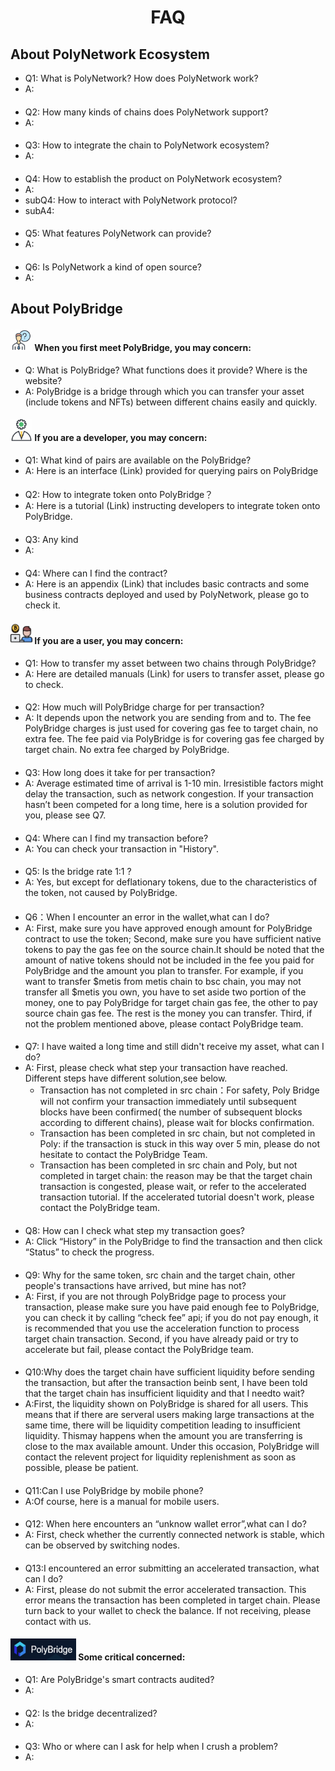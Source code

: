 <h1 align="center">FAQ</h1>


## About PolyNetwork Ecosystem

- Q1: What is PolyNetwork? How does PolyNetwork work?
- A: 
####
- Q2: How many kinds of chains does PolyNetwork support?
- A: 
####
- Q3: How to integrate the chain to PolyNetwork ecosystem?
- A:
####
- Q4: How to establish the product on PolyNetwork ecosystem?
- A:
- subQ4: How to interact with PolyNetwork protocol?
- subA4: 
####
- Q5: What features PolyNetwork can provide?
- A:
####
- Q6: Is PolyNetwork a kind of open source?
- A: 

## About PolyBridge

#### <img alt="img_7.png" height="35pcs" src="img_7.png" width="35pcs"/> When you first meet PolyBridge, you may concern:
- Q: What is PolyBridge? What functions does it provide? Where is the website?
- A: PolyBridge is a bridge through which you can transfer your asset (include tokens and NFTs) between different chains easily and quickly.

#### <img alt="img_4.png" height="35pcs" src="img_4.png" width="35pcs"/> If you are a developer, you may concern:

- Q1: What kind of pairs are available on the PolyBridge?
- A: Here is an interface (Link) provided for querying pairs on PolyBridge
####
- Q2: How to integrate token onto PolyBridge？
- A: Here is a tutorial (Link) instructing developers to integrate token onto PolyBridge.
####
- Q3: Any kind
- A:
####
- Q4: Where can I find the contract? 
- A: Here is an appendix (Link) that includes basic contracts and some business contracts deployed and used by PolyNetwork, please go to check it. 

 #### <img alt="img_8.png" height="35pcs" src="img_8.png" width="35pcs"/> If you are a user, you may concern:

- Q1: How to transfer my asset between two chains through PolyBridge?
- A: Here are detailed manuals (Link) for users to transfer asset, please go to check.
####
- Q2: How much will PolyBridge charge for per transaction?
- A: It depends upon the network you are sending from and to. The fee PolyBridge charges is just used for covering gas fee to target chain, no extra fee. The fee paid via PolyBridge is for covering gas fee charged by target chain. No extra fee charged by PolyBridge.
####
- Q3: How long does it take for per transaction?
- A: Average estimated time of arrival is 1-10 min. Irresistible factors might delay the transaction, such as network congestion. If your transaction hasn’t been competed for a long time, here is a solution provided for you, please see Q7.
####
- Q4: Where can I find my transaction before?
- A: You can check your transaction in "History".
####
- Q5: Is the bridge rate 1:1 ?
- A: Yes, but except for deflationary tokens, due to the characteristics of the token, not caused by PolyBridge.
####
- Q6：When I encounter an error in the wallet,what can I do?
- A: First, make sure you have approved enough amount for PolyBridge contract to use the token;
  Second, make sure you have sufficient native tokens to pay the gas fee on the source chain.It should be noted that the amount of native tokens should not be included in the fee you paid for PolyBridge and the amount you plan to transfer. For example, if you want to transfer $metis from metis chain to bsc chain, you may not transfer all $metis you own, you have to set aside two portion of the money, one to pay PolyBridge for target chain gas fee, the other to pay source chain gas fee. The rest is the money you can transfer.
  Third, if not the problem mentioned above, please contact PolyBridge team.
####
- Q7: I have waited a long time and still didn't receive my asset, what can I do?
- A: First, please check what step your transaction have reached. Different steps have different solution,see below.
  - Transaction has not completed in src chain：For safety, Poly Bridge will not confirm your transaction immediately until subsequent blocks have been confirmed( the number of subsequent blocks according to different chains), please wait for blocks confirmation.
  - Transaction has been completed in src chain, but not completed in Poly: if the transaction is stuck in this way over 5 min, please do not hesitate to contact the PolyBridge Team.
  - Transaction has been completed in src chain and Poly, but not completed in target chain: the reason may be that the target chain transaction is congested, please wait, or refer to the accelerated transaction tutorial. If the accelerated tutorial doesn't work, please contact the PolyBridge team.
####
- Q8: How can I check what step my transaction goes?
- A: Click “History” in the PolyBridge to find the transaction and then click “Status” to check the progress.
####
- Q9: Why for the same token, src chain and the target chain, other people's transactions have arrived, but mine has not?
- A: First, if you are not through PolyBridge page to process your transaction, please make sure you have paid enough fee to PolyBridge, you can check it by calling “check fee” api; if you do not pay enough, it is recommended that you use the acceleration function to process target chain transaction.
  Second, if you have already paid or try to accelerate but fail, please contact the PolyBridge team.
####
- Q10:Why does the target chain have sufficient liquidity before sending the transaction, but after the transaction beinb sent, I have been told that the target chain has insufficient liquidity and that I needto wait?
- A:First, the liquidity shown on PolyBridge is shared for all users. This means that if there are serveral users making large transactions at the same time, there will be liquidity competition leading to insufficient liquidity. Thismay happens when the amount you are transferring is close to the max available amount. Under this occasion, PolyBridge will contact the relevent project for liquidity replenishment as soon as possible, please be patient.
####
- Q11:Can I use PolyBridge by mobile phone?
- A:Of course, here is a manual for mobile users.
####
- Q12: When here encounters an “unknow wallet error”,what can I do?
- A: First, check whether the currently connected network is stable, which can be observed by switching nodes.
####
- Q13:I encountered an error submitting an accelerated transaction, what can I do?
- A: First, please do not submit the error accelerated transaction. This error means the transaction has been completed in target chain. Please turn back to your wallet to check the balance. If not receiving, please contact with us.
####
#### <img alt="img_6.png" height="35pcs" src="img_6.png" width="105pcs"/> Some critical concerned:
- Q1: Are PolyBridge's smart contracts audited?
- A:
####
- Q2: Is the bridge decentralized?
- A:
####
- Q3: Who or where can I ask for help when I crush a problem?
- A:


